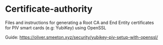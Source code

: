 # Certificate-authority
Files and instructions for generating a Root CA and End Entity certificates for PIV smart cards (e.g: YubiKey) using OpenSSL

Guide:  https://oliver.smeeton.xyz/security/yubikey-piv-setup-with-openssl/
